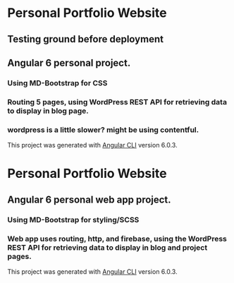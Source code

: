 # Personal Portfolio Website


## Testing ground before deployment

## Angular 6 personal project.

### Using MD-Bootstrap for CSS

### Routing 5 pages, using WordPress REST API for retrieving data to display in blog page.

### wordpress is a little slower? might be using contentful.

This project was generated with [Angular CLI](https://github.com/angular/angular-cli) version 6.0.3.
# Personal Portfolio Website

## Angular 6 personal web app project.

### Using MD-Bootstrap for styling/SCSS

### Web app uses routing, http, and firebase, using the WordPress REST API for retrieving data to display in blog and project pages.

This project was generated with [Angular CLI](https://github.com/angular/angular-cli) version 6.0.3.

